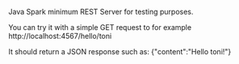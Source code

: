 Java Spark minimum REST Server for testing purposes.

You can try it with a simple GET request to for example http://localhost:4567/hello/toni

It should return a JSON response such as: {"content":"Hello toni!"}